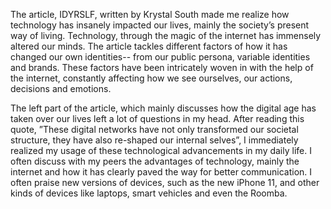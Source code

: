 The article, IDYRSLF, written by Krystal South made me realize how technology has insanely impacted our lives, mainly the society’s present way of living. Technology, through the magic of the internet has immensely altered our minds. The article tackles different factors of how it has changed our own identities-- from our public persona, variable identities and brands. These factors have been intricately woven in with the help of the internet, constantly affecting how we see ourselves, our actions, decisions and emotions.

The left part of the article, which mainly discusses how the digital age has taken over our lives left a lot of questions in my head. After reading this quote, ”These digital networks have not only transformed our societal structure, they have also re-shaped our internal selves”, I immediately realized my usage of these technological advancements in my daily life. I often discuss with my peers the advantages of technology, mainly the internet and how it has clearly paved the way for better communication. I often praise new versions of devices, such as the new iPhone 11, and other kinds of devices like laptops, smart vehicles and even the Roomba. 
